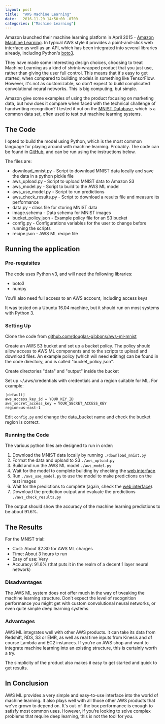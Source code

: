 ```yaml
---
layout: post
title:  "AWS Machine Learning"
date:   2016-11-20 14:50:00 -0700
categories: ["Machine Learning"]
---
```


Amazon launched their machine learning platform in April 2015 - [Amazon Machine Learning](https://aws.amazon.com/machine-learning/).  In typical AWS style it provides a point-and-click web interface as well as an API, which has been integrated into several libraries already, including Python's [boto3](https://boto3.readthedocs.io/en/latest/reference/services/machinelearning.html).

They have made some interesting design choices, choosing to treat Machine Learning as a kind of shrink-wrapped product that you just use, rather than giving the user full control. This means that it's easy to get started, when compared to building models in something like TensorFlow. However, it's not as customizable, so don't expect to build complicated convolutional neural networks. This is big computing, but simple.

Amazon give some examples of using the product focusing on marketing data, but how does it compare when faced with the technical challenge of handwriting recognition?  I tested it out on the [MNIST Database](http://yann.lecun.com/exdb/mnist/), which is a common data set, often used to test out machine learning systems.

## The Code

I opted to build the model using Python, which is the most common language for playing around with machine learning. Probably. The code can be found in [GitHub](https://github.com/douglas-gibbons/aws-ml-mnist), and can be run using the instructions below.

The files are:

* download_mnist.py - Script to download MNIST data locally and save the data in a python pickle file
* aws_upload.py - Script to upload MNIST data to Amazon S3
* aws_model.py - Script to build to the AWS ML model
* aws_use_model.py - Script to run predictions
* aws_check_results.py - Script to download a results file and measure its performance
* data.py - class file for storing MNIST data
* image.schema - Data schema for MNIST images
* bucket_policy.json - Example policy file for an S3 bucket
* config.py - Configurations variables for the user to change before running the scripts
* recipe.json - AWS ML recipe file


## Running the application

### Pre-requisites

The code uses Python v3, and will need the following libraries:

* boto3
* numpy

You'll also need full access to an AWS account, including access keys

It was tested on a Ubuntu 16.04 machine, but it should run on most systems with Python 3.

### Setting Up

Clone the code from [github.com/douglas-gibbons/aws-ml-mnist](https://github.com/douglas-gibbons/aws-ml-mnist)

Create an AWS S3 bucket and set up a bucket policy. The policy should allow access to AWS ML components and to the scripts to upload and download files. An example policy (which will need editing) can be found in the code directory, and is called "bucket_policy.json".

Create directories "data" and "output" inside the bucket

Set up ~/.aws/credentials with credentials and a region suitable for ML. For example:


    [default]
    aws_access_key_id = YOUR_KEY_ID
    aws_secret_access_key = YOUR_SECRET_ACCESS_KEY
    region=us-east-1
    

Edit ```config.py``` and change the data_bucket name and check the bucket region is correct.

### Running the Code

The various python files are designed to run in order:

1. Download the MNIST data locally by running ```./download_mnist.py```
1. Format the data and upload to S3 ```./aws_upload.py```
1. Build and run the AWS ML model ```./aws_model.py```
1. Wait for the model to complete building by checking the [web interface](https://console.aws.amazon.com/machinelearning/home?region=us-east-1#/).
1. Run ```./aws_use_model.py``` to use the model to make predictions on the test images
1. Wait for the predictions to complete (again, check the [web interface](https://console.aws.amazon.com/machinelearning/home?region=us-east-1#/)).
1. Download the prediction output and evaluate the predictions ```./aws_check_results.py```

The output should show the accuracy of the machine learning predictions to be about 91.6%.

## The Results

For the MNIST trial:

* Cost: About $2.80 for AWS ML charges
* Time: About 3 hours to run
* Easy of use: Very
* Accuracy: 91.6%  (that puts it in the realm of a decent 1 layer neural network)

### Disadvantages

The AWS ML system does not offer much in the way of tweaking the machine learning structure. Don't expect the level of recognition performance you might get with custom convolutional neural networks, or even quite simple deep learning systems.

### Advantages

AWS ML integrates well with other AWS products. It can take its data from Redshift, RDS, S3 or EMR, as well as real time inputs from Kinesis and of course Lambda and EC2 instances.  If you're an AWS shop and want to integrate machine learning into an existing structure, this is certainly worth a try.

The simplicity of the product also makes it easy to get started and quick to get results.


## In Conclusion

AWS ML provides a very simple and easy-to-use interface into the world of machine learning. It also plays well with all those other AWS products that we've grown to depend on. It's out-of-the box performance is enough to satisfy most common uses. However, if you're looking to solve complex problems that require deep learning, this is not the tool for you.
